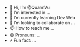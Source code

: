 - 👋 Hi, I’m @QuannVu
- 👀 I’m interested in ...
- 🌱 I’m currently learning Dev Web
- 💞️ I’m looking to collaborate on ...
- 📫 How to reach me ...
- 😄 Pronouns: ...
- ⚡ Fun fact: ...

<!---
QuannVu/QuannVu is a ✨ special ✨ repository because its `README.md` (this file) appears on your GitHub profile.
You can click the Preview link to take a look at your changes.
--->
